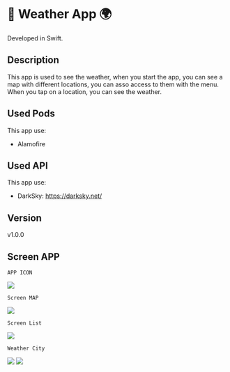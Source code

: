 # :round_pushpin: Weather App :earth_africa:
 
Developed in Swift.
## Description

This app is used to see the weather, when you start the app, you can see a map with different locations, you can asso access to them with the menu. When you tap on a location, you can see the weather.

## Used Pods

This app use:
 - Alamofire

## Used API

This app use:
- DarkSky: https://darksky.net/

## Version

v1.0.0

## Screen APP

    APP ICON
<img src="./screen/01.png">


    Screen MAP
<img src="./screen/02.png">

    Screen List
<img src="./screen/03.png">

    Weather City 
<img src="./screen/04.png">
<img src="./screen/05.png">
